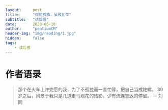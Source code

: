 ```yaml
---
layout:     post
title:      "你的孤独，虽败犹荣"
subtitle:   "读后感"
date:       2020-05-10
author:     "pentiumCM"
header-img: "img/reading/1.jpg"
hidden:     false
tags:
    - 读后感
---
```


# 作者语录

> 那个在火车上许完愿的我，为了不孤独而一直忙碌，把自己当成陀螺。 30 岁之后，风景于我只是几道走马观花的残影，少有流连忘返的停留。 -- 刘同